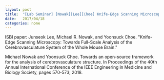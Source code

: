 ```yaml
---
layout: post
title:  "[Lab Seminar] [Nowak][Lee][Choe] Knife-Edge Scanning Microscopy: Towards Full-Scale Analysis of the Cerebrovasculature System of the Whole Mouse Brain"
date:   2017/04/18
categories: none
---
```






ISBI paper: Junseok Lee, Michael R. Nowak, and Yoonsuck Choe. "Knife-Edge Scanning Microscopy: Towards Full-Scale Analysis of the Cerebrovasculature System of the Whole Mouse Brain."







Michael Nowak and Yoonsuck Choe. Towards an open-source framework for the analysis of cerebrovasculature structure. In Proceedings of the 40th Annual International Conference of the IEEE Engineering in Medicine and Biology Society, pages 570-573, 2018.



 

